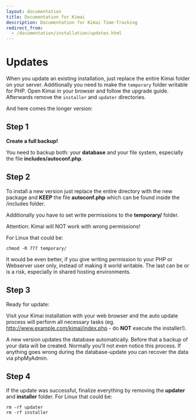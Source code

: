 ```yaml
---
layout: documentation
title: Documentation for Kimai
description: Documentation for Kimai Time-Tracking
redirect_from:
  - /documentation/installation/updates.html
---
```

# Updates

When you update an existing installation, just replace the entire Kimai folder on your server. Additionally you need to make the `temporary` folder writable for PHP. 
Open Kimai in your browser and follow the upgrade guide. Afterwards remove the `installer` and `updater` directories.

And here comes the longer version:

## Step 1

**Create a full backup!** 

You need to backup both: your **database** and your file system, especially the file **includes/autoconf.php**.

## Step 2

To install a new version just replace the entire directory with the new package and **KEEP** the file **autoconf.php** which can be found inside the /includes folder.

Additionally you have to set write permissions to the **temporary/** folder.

Attention: Kimai will NOT work with wrong permissions!

For Linux that could be:

```
chmod -R 777 temporary/
```
It would be even better, if you give writing permission to your PHP or Webserver user only, instead of making it world writable. The last can be or is a risk, especially in shared hosting environments.

## Step 3

Ready for update:

Visit your Kimai installation with your web browser and the auto update process will perform all necessary tasks
(eg. http://www.example.com/kimai/index.php - do **NOT** execute the installer!).

A new version updates the database automatically. Before that a backup of your data will be created. Normally you'll not even notice this process. If anything goes wrong during the database-update you can recover the data via phpMyAdmin.


## Step 4

If the update was successful, finalize everything by removing the **updater** and **installer** folder.
For Linux that could be:

```
rm -rf updater
rm -rf installer
```
